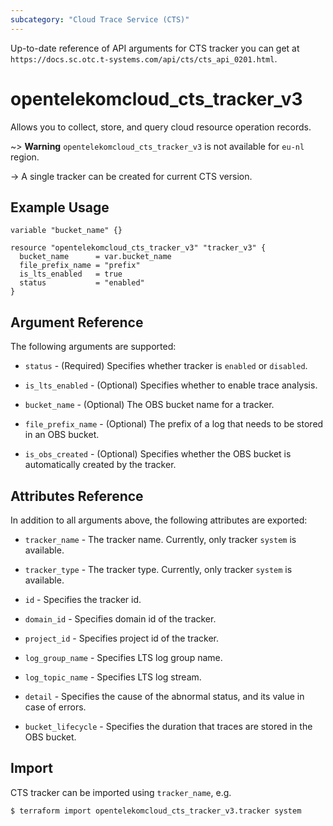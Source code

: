 ```yaml
---
subcategory: "Cloud Trace Service (CTS)"
---
```


Up-to-date reference of API arguments for CTS tracker you can get at
`https://docs.sc.otc.t-systems.com/api/cts/cts_api_0201.html`.

# opentelekomcloud_cts_tracker_v3

Allows you to collect, store, and query cloud resource operation records.

~> **Warning** `opentelekomcloud_cts_tracker_v3` is not available for `eu-nl` region.

-> A single tracker can be created for current CTS version.

## Example Usage

```hcl
variable "bucket_name" {}

resource "opentelekomcloud_cts_tracker_v3" "tracker_v3" {
  bucket_name      = var.bucket_name
  file_prefix_name = "prefix"
  is_lts_enabled   = true
  status           = "enabled"
}
```

## Argument Reference

The following arguments are supported:

* `status` - (Required) Specifies whether tracker is `enabled` or `disabled`.

* `is_lts_enabled` - (Optional) Specifies whether to enable trace analysis.

* `bucket_name` - (Optional) The OBS bucket name for a tracker.

* `file_prefix_name` - (Optional) The prefix of a log that needs to be stored in an OBS bucket.

* `is_obs_created` - (Optional) Specifies whether the OBS bucket is automatically created by the tracker.

## Attributes Reference

In addition to all arguments above, the following attributes are exported:

* `tracker_name` - The tracker name. Currently, only tracker `system` is available.

* `tracker_type` - The tracker type. Currently, only tracker `system` is available.

* `id` - Specifies the tracker id.

* `domain_id` - Specifies domain id of the tracker.

* `project_id` - Specifies project id of the tracker.

* `log_group_name` - Specifies LTS log group name.

* `log_topic_name` - Specifies LTS log stream.

* `detail` - Specifies the cause of the abnormal status, and its value in case of errors.

* `bucket_lifecycle` - Specifies the duration that traces are stored in the OBS bucket.

## Import

CTS tracker can be imported using `tracker_name`, e.g.

```shell
$ terraform import opentelekomcloud_cts_tracker_v3.tracker system
```
